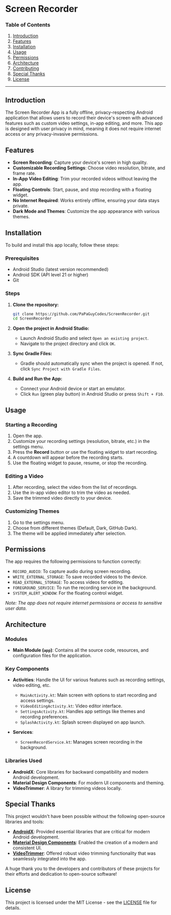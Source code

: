 # Screen Recorder

### **Table of Contents**
1. [Introduction](#introduction)
2. [Features](#features)
3. [Installation](#installation)
4. [Usage](#usage)
5. [Permissions](#permissions)
6. [Architecture](#architecture)
7. [Contributing](#contributing)
8. [Special Thanks](#special-thanks)
9. [License](#license)

---

## **Introduction**

The Screen Recorder App is a fully offline, privacy-respecting Android application that allows users to record their device's screen with advanced features such as custom video settings, in-app editing, and more. This app is designed with user privacy in mind, meaning it does not require internet access or any privacy-invasive permissions.

## **Features**

- **Screen Recording**: Capture your device's screen in high quality.
- **Customizable Recording Settings**: Choose video resolution, bitrate, and frame rate.
- **In-App Video Editing**: Trim your recorded videos without leaving the app.
- **Floating Controls**: Start, pause, and stop recording with a floating widget.
- **No Internet Required**: Works entirely offline, ensuring your data stays private.
- **Dark Mode and Themes**: Customize the app appearance with various themes.

## **Installation**

To build and install this app locally, follow these steps:

### **Prerequisites**
- Android Studio (latest version recommended)
- Android SDK (API level 21 or higher)
- Git

### **Steps**
1. **Clone the repository:**
    ```bash
    git clone https://github.com/PaPaGuyCodes/ScreenRecorder.git
    cd ScreenRecorder
    ```
2. **Open the project in Android Studio:**
   - Launch Android Studio and select `Open an existing project`.
   - Navigate to the project directory and click `OK`.

3. **Sync Gradle Files:**
   - Gradle should automatically sync when the project is opened. If not, click `Sync Project with Gradle Files`.

4. **Build and Run the App:**
   - Connect your Android device or start an emulator.
   - Click `Run` (green play button) in Android Studio or press `Shift + F10`.

## **Usage**

### **Starting a Recording**
1. Open the app.
2. Customize your recording settings (resolution, bitrate, etc.) in the settings menu.
3. Press the **Record** button or use the floating widget to start recording.
4. A countdown will appear before the recording starts.
5. Use the floating widget to pause, resume, or stop the recording.

### **Editing a Video**
1. After recording, select the video from the list of recordings.
2. Use the in-app video editor to trim the video as needed.
3. Save the trimmed video directly to your device.

### **Customizing Themes**
1. Go to the settings menu.
2. Choose from different themes (Default, Dark, GitHub Dark).
3. The theme will be applied immediately after selection.

## **Permissions**

The app requires the following permissions to function correctly:

- `RECORD_AUDIO`: To capture audio during screen recording.
- `WRITE_EXTERNAL_STORAGE`: To save recorded videos to the device.
- `READ_EXTERNAL_STORAGE`: To access videos for editing.
- `FOREGROUND_SERVICE`: To run the recording service in the background.
- `SYSTEM_ALERT_WINDOW`: For the floating control widget.

*Note: The app does not require internet permissions or access to sensitive user data.*

## **Architecture**

### **Modules**
- **Main Module (`app`)**: Contains all the source code, resources, and configuration files for the application.

### **Key Components**
- **Activities**: Handle the UI for various features such as recording settings, video editing, etc.
  - `MainActivity.kt`: Main screen with options to start recording and access settings.
  - `VideoEditingActivity.kt`: Video editor interface.
  - `SettingsActivity.kt`: Handles app settings like themes and recording preferences.
  - `SplashActivity.kt`: Splash screen displayed on app launch.
  
- **Services**:
  - `ScreenRecordService.kt`: Manages screen recording in the background.

### **Libraries Used**
- **AndroidX**: Core libraries for backward compatibility and modern Android development.
- **Material Design Components**: For modern UI components and theming.
- **VideoTrimmer**: A library for trimming videos locally.

## **Special Thanks**

This project wouldn't have been possible without the following open-source libraries and tools:

- **[AndroidX](https://developer.android.com/jetpack/androidx)**: Provided essential libraries that are critical for modern Android development.
- **[Material Design Components](https://github.com/material-components/material-components-android)**: Enabled the creation of a modern and consistent UI.
- **[VideoTrimmer](https://github.com/a914-gowtham/android-video-trimmer)**: Offered robust video trimming functionality that was seamlessly integrated into the app.

A huge thank you to the developers and contributors of these projects for their efforts and dedication to open-source software!

## **License**

This project is licensed under the MIT License - see the [LICENSE](LICENSE) file for details.
